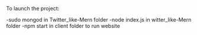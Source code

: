 To launch the project:

-sudo mongod in Twitter_like-Mern folder
-node index.js in witter_like-Mern folder
-npm start in client folder to run website
